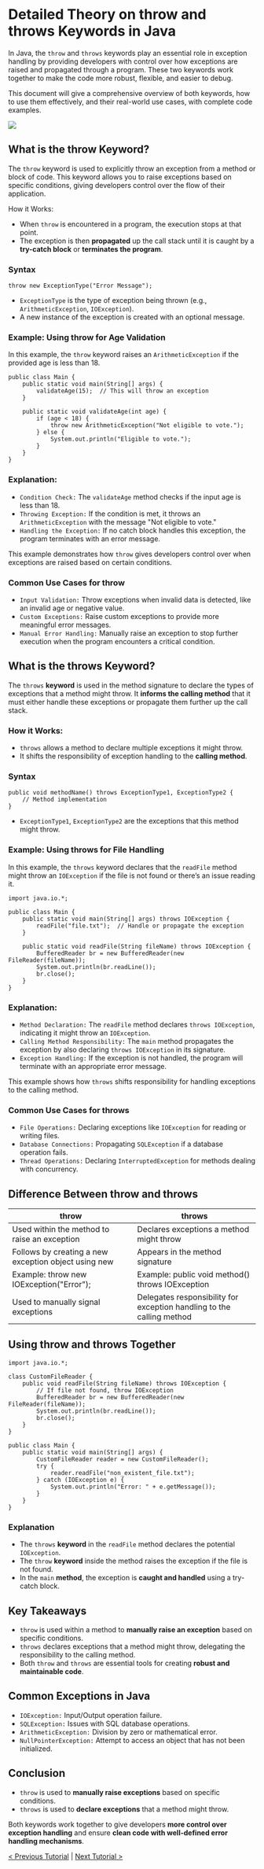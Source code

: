 # Detailed Theory on throw and throws Keywords in Java
In Java, the `throw` and `throws` keywords play an essential role in exception handling by providing developers with control over how exceptions are raised and propagated through a program. These two keywords work together to make the code more robust, flexible, and easier to debug.

This document will give a comprehensive overview of both keywords, how to use them effectively, and their real-world use cases, with complete code examples.

[![](https://markdown-videos-api.jorgenkh.no/youtube/2e2HgCt1Xag)](https://youtu.be/2e2HgCt1Xag)

## What is the throw Keyword?
The `throw` keyword is used to explicitly throw an exception from a method or block of code. This keyword allows you to raise exceptions based on specific conditions, giving developers control over the flow of their application.

How it Works:
* When `throw` is encountered in a program, the execution stops at that point.
* The exception is then **propagated** up the call stack until it is caught by a **try-catch block** or **terminates the program**.

### Syntax
```
throw new ExceptionType("Error Message");
```
* `ExceptionType` is the type of exception being thrown (e.g., `ArithmeticException`, `IOException`).
* A new instance of the exception is created with an optional message.

### Example: Using throw for Age Validation
In this example, the `throw` keyword raises an `ArithmeticException` if the provided age is less than 18.
```
public class Main {
    public static void main(String[] args) {
        validateAge(15);  // This will throw an exception
    }

    public static void validateAge(int age) {
        if (age < 18) {
            throw new ArithmeticException("Not eligible to vote.");
        } else {
            System.out.println("Eligible to vote.");
        }
    }
}
```

### Explanation:
* `Condition Check:` The `validateAge` method checks if the input age is less than 18.
* `Throwing Exception:` If the condition is met, it throws an `ArithmeticException` with the message "Not eligible to vote."
* `Handling the Exception:` If no catch block handles this exception, the program terminates with an error message.

This example demonstrates how `throw` gives developers control over when exceptions are raised based on certain conditions.

### Common Use Cases for throw
* `Input Validation:` Throw exceptions when invalid data is detected, like an invalid age or negative value.
* `Custom Exceptions:` Raise custom exceptions to provide more meaningful error messages.
* `Manual Error Handling:` Manually raise an exception to stop further execution when the program encounters a critical condition.

## What is the throws Keyword?
The `throws` **keyword** is used in the method signature to declare the types of exceptions that a method might throw. It **informs the calling method** that it must either handle these exceptions or propagate them further up the call stack.

### How it Works:
* `throws` allows a method to declare multiple exceptions it might throw.
* It shifts the responsibility of exception handling to the **calling method**.

### Syntax
```
public void methodName() throws ExceptionType1, ExceptionType2 {
    // Method implementation
}
```
* `ExceptionType1`, `ExceptionType2` are the exceptions that this method might throw.

### Example: Using throws for File Handling
In this example, the `throws` keyword declares that the `readFile` method might throw an `IOException` if the file is not found or there’s an issue reading it.
```
import java.io.*;

public class Main {
    public static void main(String[] args) throws IOException {
        readFile("file.txt");  // Handle or propagate the exception
    }

    public static void readFile(String fileName) throws IOException {
        BufferedReader br = new BufferedReader(new FileReader(fileName));
        System.out.println(br.readLine());
        br.close();
    }
}
```

### Explanation:
* `Method Declaration:` The `readFile` method declares `throws IOException`, indicating it might throw an `IOException`.
* `Calling Method Responsibility:` The `main` method propagates the exception by also declaring `throws IOException` in its signature.
* `Exception Handling:` If the exception is not handled, the program will terminate with an appropriate error message.

This example shows how `throws` shifts responsibility for handling exceptions to the calling method.

### Common Use Cases for throws
* `File Operations:` Declaring exceptions like `IOException` for reading or writing files.
* `Database Connections:` Propagating `SQLException` if a database operation fails.
* `Thread Operations:` Declaring `InterruptedException` for methods dealing with concurrency.

## Difference Between throw and throws
| throw | throws |
| ----------------|---------|
|  Used within the method to raise an exception |  Declares exceptions a method might throw  |
|  Follows by creating a new exception object using new |  Appears in the method signature  |
|  Example: throw new IOException("Error"); |  Example: public void method() throws IOException  |
|  Used to manually signal exceptions  | Delegates responsibility for exception handling to the calling method |

## Using throw and throws Together
```
import java.io.*;

class CustomFileReader {
    public void readFile(String fileName) throws IOException {
        // If file not found, throw IOException
        BufferedReader br = new BufferedReader(new FileReader(fileName));
        System.out.println(br.readLine());
        br.close();
    }
}

public class Main {
    public static void main(String[] args) {
        CustomFileReader reader = new CustomFileReader();
        try {
            reader.readFile("non_existent_file.txt");
        } catch (IOException e) {
            System.out.println("Error: " + e.getMessage());
        }
    }
}
```
### Explanation
* The `throws` **keyword** in the `readFile` method declares the potential `IOException`.
* The `throw` **keyword** inside the method raises the exception if the file is not found.
* In the `main` **method**, the exception is **caught and handled** using a try-catch block.

## Key Takeaways
* `throw` is used within a method to **manually raise an exception** based on specific conditions.
* `throws` declares exceptions that a method might throw, delegating the responsibility to the calling method.
* Both `throw` and `throws` are essential tools for creating **robust and maintainable code**.

## Common Exceptions in Java
* `IOException:` Input/Output operation failure.
* `SQLException:` Issues with SQL database operations.
* `ArithmeticException:` Division by zero or mathematical error.
* `NullPointerException:` Attempt to access an object that has not been initialized.

## Conclusion
* `throw` is used to **manually raise exceptions** based on specific conditions.
* `throws` is used to **declare exceptions** that a method might throw.

Both keywords work together to give developers **more control over exception handling** and ensure **clean code with well-defined error handling mechanisms**.

[< Previous Tutorial](https://github.com/nakulmitra/java-tutorial/blob/master/exception-handling/trycatch.md) | [Next Tutorial >](https://github.com/nakulmitra/java-tutorial/blob/master/exception-handling/custome-exception.md)